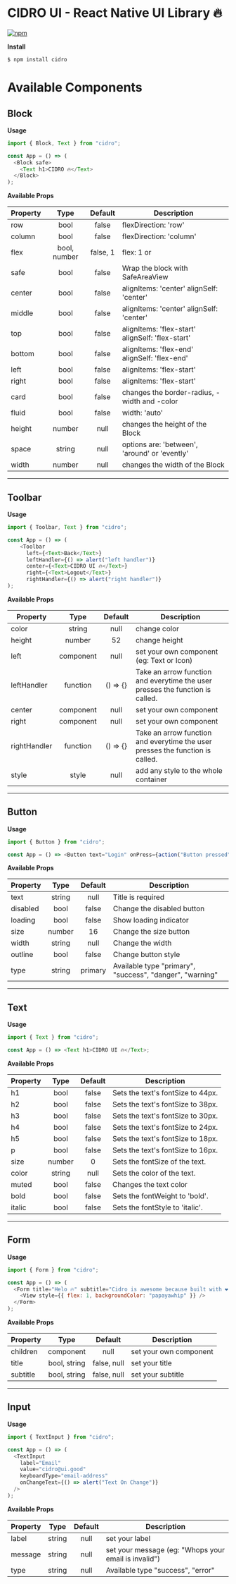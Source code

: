 # CIDRO UI - React Native UI Library 🔥

[![npm](https://img.shields.io/npm/dt/cidro?color=blue&style=for-the-badge)](https://www.npmjs.com/package/cidro) 

**Install**
```
$ npm install cidro 
```

# Available Components

## Block

**Usage**

```javascript
import { Block, Text } from "cidro";

const App = () => (
  <Block safe>
    <Text h1>CIDRO 🔥</Text>
  </Block>
);
```

**Available Props**

| Property |     Type     | Default  | Description                                      |
| -------- | :----------: | :------: | ------------------------------------------------ |
| row      |     bool     |  false   | flexDirection: 'row'                             |
| column   |     bool     |  false   | flexDirection: 'column'                          |
| flex     | bool, number | false, 1 | flex: 1 or <yourNumber>                          |
| safe     |     bool     |  false   | Wrap the block with SafeAreaView                 |
| center   |     bool     |  false   | alignItems: 'center' alignSelf: 'center'         |
| middle   |     bool     |  false   | alignItems: 'center' alignSelf: 'center'         |
| top      |     bool     |  false   | alignItems: 'flex-start' alignSelf: 'flex-start' |
| bottom   |     bool     |  false   | alignItems: 'flex-end' alignSelf: 'flex-end'     |
| left     |     bool     |  false   | alignItems: 'flex-start'                         |
| right    |     bool     |  false   | alignItems: 'flex-start'                         |
| card     |     bool     |  false   | changes the border-radius, -width and -color     |
| fluid    |     bool     |  false   | width: 'auto'                                    |
| height   |    number    |   null   | changes the height of the Block                  |
| space    |    string    |   null   | options are: 'between', 'around' or 'evently'    |
| width    |    number    |   null   | changes the width of the Block                   |

---
## Toolbar

**Usage**

```javascript
import { Toolbar, Text } from "cidro";

const App = () => (
    <Toolbar
      left={<Text>Back</Text>}
      leftHandler={() => alert("left handler")}
      center={<Text>CIDRO UI 🔥</Text>}
      right={<Text>Logout</Text>}
      rightHandler={() => alert("right handler")}
);
```

**Available Props**

| Property     |   Type    | Default  | Description                                                                   |
| ------------ | :-------: | :------: | ----------------------------------------------------------------------------- |
| color        |  string   |   null   | change color                                                                  |
| height       |  number   |    52    | change height                                                                 |
| left         | component |   null   | set your own component (eg: Text or Icon)                                     |
| leftHandler  | function  | () => {} | Take an arrow function and everytime the user presses the function is called. |
| center       | component |   null   | set your own component                                                        |
| right        | component |   null   | set your own component                                                        |
| rightHandler | function  | () => {} | Take an arrow function and everytime the user presses the function is called. |
| style        |   style   |   null   | add any style to the whole container                                          |

---
## Button

**Usage**

```javascript
import { Button } from "cidro";

const App = () => <Button text="Login" onPress={action("Button pressed")} />;
```

**Available Props**

| Property |  Type  | Default | Description                                              |
| -------- | :----: | :-----: | -------------------------------------------------------- |
| text     | string |  null   | Title is required                                        |
| disabled |  bool  |  false  | Change the disabled button                               |
| loading  |  bool  |  false  | Show loading indicator                                   |
| size     | number |   16    | Change the size button                                   |
| width    | string |  null   | Change the width                                         |
| outline  |  bool  |  false  | Change button style                                      |
| type     | string | primary | Available type "primary", "success", "danger", "warning" |

---
## Text 

**Usage**

```javascript
import { Text } from "cidro";

const App = () => <Text h1>CIDRO UI 🔥</Text>;
```

**Available Props**

| Property |  Type  | Default | Description                       |
| -------- | :----: | :-----: | --------------------------------- |
| h1       |  bool  |  false  | Sets the text's fontSize to 44px. |
| h2       |  bool  |  false  | Sets the text's fontSize to 38px. |
| h3       |  bool  |  false  | Sets the text's fontSize to 30px. |
| h4       |  bool  |  false  | Sets the text's fontSize to 24px. |
| h5       |  bool  |  false  | Sets the text's fontSize to 18px. |
| p        |  bool  |  false  | Sets the text's fontSize to 16px. |
| size     | number |    0    | Sets the fontSize of the text.    |
| color    | string |  null   | Sets the color of the text.       |
| muted    |  bool  |  false  | Changes the text color            |
| bold     |  bool  |  false  | Sets the fontWeight to 'bold'.    |
| italic   |  bool  |  false  | Sets the fontStyle to 'italic'.   |

---
## Form

**Usage**

```javascript
import { Form } from "cidro";

const App = () => (
  <Form title="Helo 🔥" subtitle="Cidro is awesome because built with ❤️">
    <View style={{ flex: 1, backgroundColor: "papayawhip" }} />
  </Form>
);
```

**Available Props**

| Property |     Type     |   Default   | Description            |
| -------- | :----------: | :---------: | ---------------------- |
| children |  component   |    null     | set your own component |
| title    | bool, string | false, null | set your title         |
| subtitle | bool, string | false, null | set your subtitle      |

---
## Input

**Usage**

```javascript
import { TextInput } from "cidro";

const App = () => (
  <TextInput
    label="Email"
    value="cidro@ui.good"
    keyboardType="email-address"
    onChangeText={() => alert("Text On Change")}
  />
);
```

**Available Props**

| Property |  Type  | Default | Description                                          |
| -------- | :----: | :-----: | ---------------------------------------------------- |
| label    | string |  null   | set your label                                       |
| message  | string |  null   | set your message (eg: "Whops your email is invalid") |
| type     | string |  null   | Available type "success", "error"                    |
